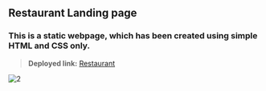 ## Restaurant Landing page

### This is a static webpage, which has been created using simple HTML and CSS only.

> **Deployed link:**
> [Restaurant](https://enchanting-gnome-d0826a.netlify.app/)

![2](https://user-images.githubusercontent.com/42728560/184628825-8dcd083f-ebc2-4d64-a5b8-526e2f7af684.png)
